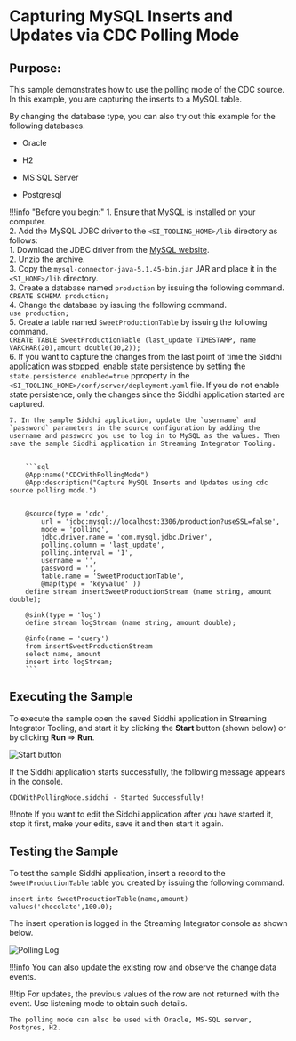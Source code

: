 # Capturing MySQL Inserts and Updates via CDC Polling Mode

## Purpose:

This sample demonstrates how to use the polling mode of the CDC source. In this example, you are capturing the inserts to a MySQL table.

By changing the database type, you can also try out this example for the following databases.

* Oracle

* H2

* MS SQL Server

* Postgresql

!!!info "Before you begin:"
    1. Ensure that MySQL is installed on your computer.<br/>
    2. Add the MySQL JDBC driver to the `<SI_TOOLING_HOME>/lib` directory as follows:<br/>
        1. Download the JDBC driver from the [MySQL website](https://dev.mysql.com/get/Downloads/Connector-J/mysql-connector-java-5.1.45.tar.gz).<br/>
        2. Unzip the archive.<br/>
        3. Copy the `mysql-connector-java-5.1.45-bin.jar` JAR and place it in the `<SI_HOME>/lib` directory.<br/>
    3. Create a database named `production` by issuing the following command.<br/>
        `CREATE SCHEMA production;`<br/>
    4. Change the database by issuing the following command.<br/>
        `use production;`<br/>
    5. Create a table named `SweetProductionTable` by issuing the following command.<br/>
        `CREATE TABLE SweetProductionTable (last_update TIMESTAMP, name VARCHAR(20),amount double(10,2));`<br/>
    6. If you want to capture the changes from the last point of time the Siddhi application was stopped, enable state persistence by setting the `state.persistence enabled=true` pproperty in the `<SI_TOOLING_HOME>/conf/server/deployment.yaml` file. If you do not enable state persistence, only the changes since the Siddhi application started are captured.<br/>

    7. In the sample Siddhi application, update the `username` and `password` parameters in the source configuration by adding the username and password you use to log in to MySQL as the values. Then save the sample Siddhi application in Streaming Integrator Tooling.


        ```sql
        @App:name("CDCWithPollingMode")
        @App:description("Capture MySQL Inserts and Updates using cdc source polling mode.")


        @source(type = 'cdc',
        	url = 'jdbc:mysql://localhost:3306/production?useSSL=false',
        	mode = 'polling',
        	jdbc.driver.name = 'com.mysql.jdbc.Driver',
        	polling.column = 'last_update',
        	polling.interval = '1',
        	username = '',
        	password = '',
        	table.name = 'SweetProductionTable',
        	@map(type = 'keyvalue' ))
        define stream insertSweetProductionStream (name string, amount double);

        @sink(type = 'log')
        define stream logStream (name string, amount double);

        @info(name = 'query')
        from insertSweetProductionStream
        select name, amount
        insert into logStream;
        ```

## Executing the Sample

To execute the sample open the saved Siddhi application in Streaming Integrator Tooling, and start it by clicking the **Start** button (shown below) or by clicking **Run** => **Run**.

![Start button](../../images/amazon-s3-sink-sample/start.png)

If the Siddhi application starts successfully, the following message appears in the console.

`CDCWithPollingMode.siddhi - Started Successfully!`

!!!note
    If you want to edit the Siddhi application after you have started it, stop it first, make your edits, save it and then start it again.

## Testing the Sample

To test the sample Siddhi application, insert a record to the `SweetProductionTable` table you created by issuing the following command.

`insert into SweetProductionTable(name,amount) values('chocolate',100.0);`

The insert operation is logged in the Streaming Integrator console as shown below.

![Polling Log](../../images/cdc-with-polling-mode-sample/cdc-with-polling-mode.png)

!!!info
    You can also update the existing row and observe the change data events.

!!!tip
    For updates, the previous values of the row are not returned with the event. Use listening mode to obtain such details.

    The polling mode can also be used with Oracle, MS-SQL server, Postgres, H2.

